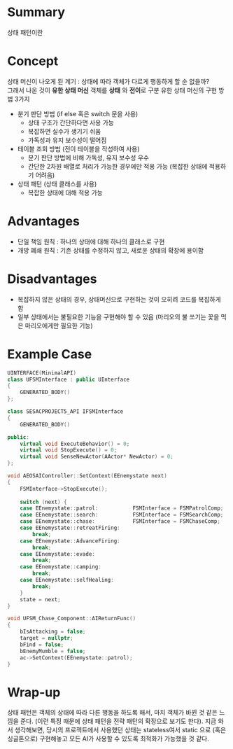 # Summary
상태 패턴이란

# Concept
상태 머신이 나오게 된 계기 :
상태에 따라 객체가 다르게 행동하게 할 순 없을까?   
그래서 나온 것이 **유한 상태 머신** 객체를 **상태** 와 **전이**로 구분
유한 상태 머신의 구현 방법 3가지
* 분기 판단 방법 (if else 혹은 switch 문을 사용)
    * 상태 구조가 간단하다면 사용 가능
    * 복잡하면 실수가 생기기 쉬움
    * 가독성과 유지 보수성이 떨어짐
* 테이블 조회 방법 (전이 테이블을 작성하여 사용)
    * 분기 판단 방법에 비해 가독성, 유지 보수성 우수
    * 간단한 2차원 배열로 처리가 가능한 경우에만 적용 가능 (복잡한 상태에 적용하기 어려움)
* 상태 패턴 (상태 클래스를 사용)
    * 복잡한 상태에 대해 적용 가능

# Advantages
* 단일 책임 원칙 : 하나의 상태에 대해 하나의 클래스로 구현
* 개방 폐쇄 원칙 : 기존 상태를 수정하지 않고, 새로운 상태의 확장에 용이함

# Disadvantages
* 복잡하지 않은 상태의 경우, 상태머신으로 구현하는 것이 오히려 코드를 복잡하게 함
* 일부 상태에서는 불필요한 기능을 구현해야 할 수 있음 (마리오의 불 쏘기는 꽃을 먹은 마리오에게만 필요한 기능)


# Example Case
```c++
UINTERFACE(MinimalAPI)
class UFSMInterface : public UInterface
{
	GENERATED_BODY()
};

class SESACPROJECT5_API IFSMInterface
{
	GENERATED_BODY()

public:
	virtual void ExecuteBehavior() = 0;
	virtual void StopExecute() = 0;
	virtual void SenseNewActor(AActor* NewActor) = 0;
};
```
```c++
void AEOSAIController::SetContext(EEnemystate next)
{
	FSMInterface->StopExecute();
	
	switch (next) {
	case EEnemystate::patrol:			FSMInterface = FSMPatrolComp;			break;
	case EEnemystate::search:			FSMInterface = FSMSearchComp;			break;
	case EEnemystate::chase:			FSMInterface = FSMChaseComp;			break;
	case EEnemystate::retreatFiring:
		break;
	case EEnemystate::AdvanceFiring:
		break;
	case EEnemystate::evade:
		break;
	case EEnemystate::camping:
		break;
	case EEnemystate::selfHealing:
		break;
	}
	state = next;
}
```
```c++
void UFSM_Chase_Component::AIReturnFunc()
{
	bIsAttacking = false;
	target = nullptr;
	bFind = false;
	bEnemyMumble = false;
	ac->SetContext(EEnemystate::patrol);
}
```

# Wrap-up
상태 패턴은 객체의 상태에 따라 다른 행동을 하도록 해서, 마치 객체가 바뀐 것 같은 느낌을 준다. (이런 특징 때문에 상태 패턴을 전략 패턴의 확장으로 보기도 한다).
지금 와서 생각해보면, 당시의 프로젝트에서 사용했던 상태는 stateless여서 static 으로 (혹은 싱글톤으로) 구현해놓고 모든 AI가 사용할 수 있도록 최적화가 가능했을 것 같다.